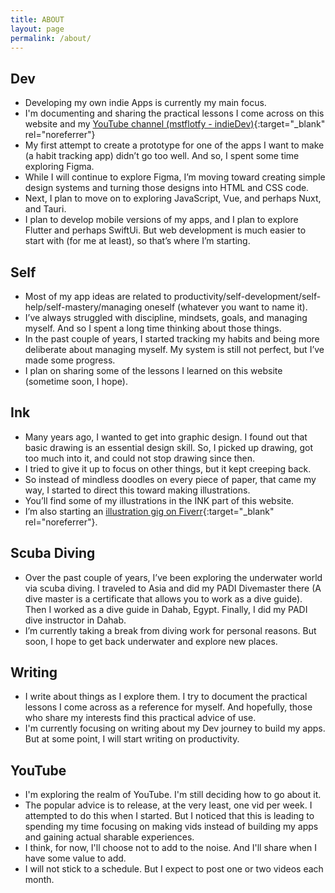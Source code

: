 ```yaml
---
title: ABOUT
layout: page
permalink: /about/
---
```


## Dev

- Developing my own indie Apps is currently my main focus.
- I'm documenting and sharing the practical lessons I come across on this website and my [YouTube channel (mstflotfy - indieDev)](https://www.youtube.com/mstflotfy+-+indieDev){:target="_blank" rel="noreferrer"}
- My first attempt to create a prototype for one of the apps I want to make (a habit tracking app) didn’t go too well. And so, I spent some time exploring Figma.
- While I will continue to explore Figma, I’m moving toward creating simple design systems and turning those designs into HTML and CSS code.
- Next, I plan to move on to exploring JavaScript, Vue, and perhaps Nuxt, and Tauri.
- I plan to develop mobile versions of my apps, and I plan to explore Flutter and perhaps SwiftUi. But web development is much easier to start with (for me at least), so that’s where I’m starting.

## Self

- Most of my app ideas are related to productivity/self-development/self-help/self-mastery/managing oneself (whatever you want to name it).
- I’ve always struggled with discipline, mindsets, goals, and managing myself. And so I spent a long time thinking about those things.
- In the past couple of years, I started tracking my habits and being more deliberate about managing myself. My system is still not perfect, but I’ve made some progress.
- I plan on sharing some of the lessons I learned on this website (sometime soon, I hope).

## Ink

- Many years ago, I wanted to get into graphic design. I found out that basic drawing is an essential design skill. So, I picked up drawing, got too much into it, and could not stop drawing since then. 
- I tried to give it up to focus on other things, but it kept creeping back.
- So instead of mindless doodles on every piece of paper, that came my way, I started to direct this toward making illustrations.
- You’ll find some of my illustrations in the INK part of this website.
- I’m also starting an [illustration gig on Fiverr](https://www.fiverr.com/share/xevE4x){:target="_blank" rel="noreferrer"}.

## Scuba Diving

- Over the past couple of years, I’ve been exploring the underwater world via scuba diving. I traveled to Asia and did my PADI Divemaster there (A dive master is a certificate that allows you to work as a dive guide). Then I worked as a dive guide in Dahab, Egypt. Finally, I did my PADI dive instructor in Dahab.
- I’m currently taking a break from diving work for personal reasons. But soon, I hope to get back underwater and explore new places.

## Writing

- I write about things as I explore them. I try to document the practical lessons I come across as a reference for myself. And hopefully, those who share my interests find this practical advice of use.
- I'm currently focusing on writing about my Dev journey to build my apps. But at some point, I will start writing on productivity.

## YouTube

- I'm exploring the realm of YouTube. I'm still deciding how to go about it.
- The popular advice is to release, at the very least, one vid per week. I attempted to do this when I started. But I noticed that this is leading to spending my time focusing on making vids instead of building my apps and gaining actual sharable experiences.
- I think, for now, I'll choose not to add to the noise. And I'll share when I have some value to add.
- I will not stick to a schedule. But I expect to post one or two videos each month.

